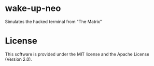 # wake-up-neo

Simulates the hacked terminal from "The Matrix"

# License

This software is provided under the MIT license and the Apache License (Version 2.0).
